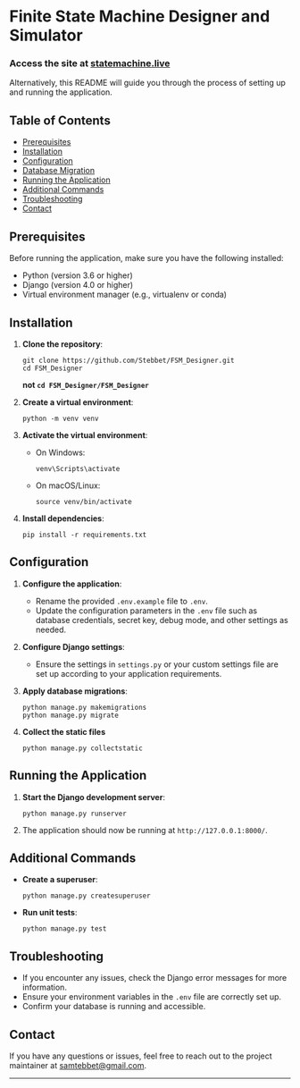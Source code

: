 # Finite State Machine Designer and Simulator

### Access the site at [statemachine.live](https://www.statemachine.live)


Alternatively, this README will guide you through the process of setting up and running the application.


## Table of Contents
- [Prerequisites](#prerequisites)
- [Installation](#installation)
- [Configuration](#configuration)
- [Database Migration](#database-migration)
- [Running the Application](#running-the-application)
- [Additional Commands](#additional-commands)
- [Troubleshooting](#troubleshooting)
- [Contact](#contact)

## Prerequisites

Before running the application, make sure you have the following installed:

- Python (version 3.6 or higher)
- Django (version 4.0 or higher)
- Virtual environment manager (e.g., virtualenv or conda)

## Installation

1. **Clone the repository**:
   ```shell
   git clone https://github.com/Stebbet/FSM_Designer.git
   cd FSM_Designer
   ```
   __not ```cd FSM_Designer/FSM_Designer```__ 
2. **Create a virtual environment**:
   ```shell
   python -m venv venv
   ```

3. **Activate the virtual environment**:
   - On Windows:
     ```shell
     venv\Scripts\activate
     ```
   - On macOS/Linux:
     ```shell
     source venv/bin/activate
     ```

4. **Install dependencies**:
   ```shell
   pip install -r requirements.txt
   ```

## Configuration

1. **Configure the application**:
   - Rename the provided `.env.example` file to `.env`.
   - Update the configuration parameters in the `.env` file such as database credentials, secret key, debug mode, and other settings as needed.

2. **Configure Django settings**:
   - Ensure the settings in `settings.py` or your custom settings file are set up according to your application requirements.

3. **Apply database migrations**:
   ```shell
   python manage.py makemigrations
   python manage.py migrate
   ```
4. **Collect the static files**
     ```shell
    python manage.py collectstatic
    ```

## Running the Application

1. **Start the Django development server**:
   ```shell
   python manage.py runserver
   ```

2. The application should now be running at `http://127.0.0.1:8000/`.

## Additional Commands

- **Create a superuser**:
  ```shell
  python manage.py createsuperuser
  ```
- **Run unit tests**:
  ```shell
  python manage.py test
  ```

## Troubleshooting

- If you encounter any issues, check the Django error messages for more information.
- Ensure your environment variables in the `.env` file are correctly set up.
- Confirm your database is running and accessible.

## Contact

If you have any questions or issues, feel free to reach out to the project maintainer at [samtebbet@gmail.com](mailto:samtebbet@gmail.com).

---